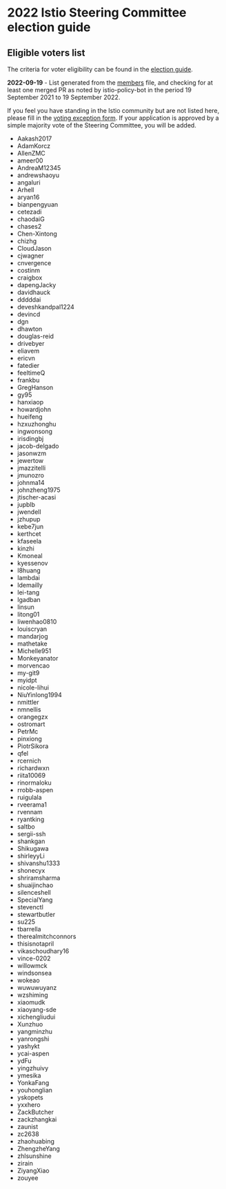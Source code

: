 # 2022 Istio Steering Committee election guide

## Eligible voters list

The criteria for voter eligibility can be found in the [election guide](README.md).

**2022-09-19** - List generated from the [members](/org/members.yaml) file, and checking for at least one merged PR as noted by istio-policy-bot in the period 19 September 2021 to 19 September 2022.

If you feel you have standing in the Istio community but are not listed here, please fill in the [voting exception form](https://forms.gle/ucNfjUN6ruzJ3mL26). If your application is approved by a simple majority vote of the Steering Committee, you will be added.

- Aakash2017
- AdamKorcz
- AllenZMC
- ameer00
- AndreaM12345
- andrewshaoyu
- angaluri
- Arhell
- aryan16
- bianpengyuan
- cetezadi
- chaodaiG
- chases2
- Chen-Xintong
- chizhg
- CloudJason
- cjwagner
- cnvergence
- costinm
- craigbox
- dapengJacky
- davidhauck
- dddddai
- deveshkandpal1224
- devincd
- dgn
- dhawton
- douglas-reid
- drivebyer
- eliavem
- ericvn
- fatedier
- feeltimeQ
- frankbu
- GregHanson
- gy95
- hanxiaop
- howardjohn
- hueifeng
- hzxuzhonghu
- ingwonsong
- irisdingbj
- jacob-delgado
- jasonwzm
- jewertow
- jmazzitelli
- jmunozro
- johnma14
- johnzheng1975
- jtischer-acasi
- jupblb
- jwendell
- jzhupup
- kebe7jun
- kerthcet
- kfaseela
- kinzhi
- Kmoneal
- kyessenov
- l8huang
- lambdai
- ldemailly
- lei-tang
- lgadban
- linsun
- litong01
- liwenhao0810
- louiscryan
- mandarjog
- mathetake
- Michelle951
- Monkeyanator
- morvencao
- my-git9
- myidpt
- nicole-lihui
- NiuYinlong1994
- nmittler
- nmnellis
- orangegzx
- ostromart
- PetrMc
- pinxiong
- PiotrSikora
- qfel
- rcernich
- richardwxn
- riita10069
- rinormaloku
- rrobb-aspen
- ruigulala
- rveerama1
- rvennam
- ryantking
- saltbo
- sergii-ssh
- shankgan
- Shikugawa
- shirleyyLi
- shivanshu1333
- shonecyx
- shriramsharma
- shuaijinchao
- silenceshell
- SpecialYang
- stevenctl
- stewartbutler
- su225
- tbarrella
- therealmitchconnors
- thisisnotapril
- vikaschoudhary16
- vince-0202
- willowmck
- windsonsea
- wokeao
- wuwuwuyanz
- wzshiming
- xiaomudk
- xiaoyang-sde
- xichengliudui
- Xunzhuo
- yangminzhu
- yanrongshi
- yashykt
- ycai-aspen
- ydFu
- yingzhuivy
- ymesika
- YonkaFang
- youhonglian
- yskopets
- yxxhero
- ZackButcher
- zackzhangkai
- zaunist
- zc2638
- zhaohuabing
- ZhengzheYang
- zhlsunshine
- zirain
- ZiyangXiao
- zouyee
